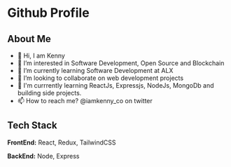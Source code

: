 
# Github Profile 



## About Me
* 👋 Hi, I am Kenny
* 👀 I’m interested in Software Development, Open Source and Blockchain
* 🌱 I’m currently learning Software Development at ALX
* 💞️ I’m looking to collaborate on web development projects
* 💞️ I'm currrently learning ReactJs, Expressjs, NodeJs, MongoDb and building side projects.
* 📫 How to reach me? @iamkenny_co on twitter
## Tech Stack

**FrontEnd:** React, Redux, TailwindCSS

**BackEnd:** Node, Express



<!---
iamkenny-dev/iamkenny-dev is a ✨ special ✨ repository because its `README.md` (this file) appears on your GitHub profile.
You can click the Preview link to take a look at your changes.
--->
